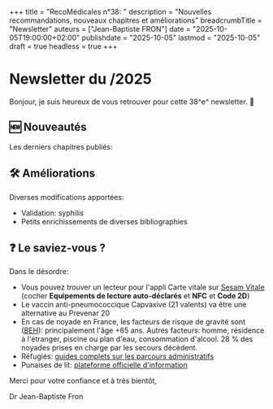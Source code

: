 +++
title = "RecoMédicales n°38: "
description = "Nouvelles recommandations, nouveaux chapitres et améliorations"
breadcrumbTitle = "Newsletter"
auteurs = ["Jean-Baptiste FRON"]
date = "2025-10-05T19:00:00+02:00"
publishdate = "2025-10-05"
lastmod = "2025-10-05"
draft = true
headless = true
+++

# Newsletter du /2025

Bonjour, je suis heureux de vous retrouver pour cette 38^e^ newsletter. 📰



## 🆕 Nouveautés

Les derniers chapitres publiés:



## 🛠️ Améliorations

Diverses modifications apportées:

- Validation: syphilis
- Petits enrichissements de diverses bibliographies

## ❓ Le saviez-vous ?

Dans le désordre:

- Vous pouvez trouver un lecteur pour l'appli Carte vitale sur [Sesam Vitale](https://www.sesam-vitale.fr/web/sesam-vitale/catalogue-produits) (cocher **Equipements de lecture auto-déclarés** et **NFC** et **Code 2D**)
- Le vaccin anti-pneumococcique Capvaxive (21 valents) va être une alternative au Prevenar 20
- En cas de noyade en France, les facteurs de risque de gravité sont ([BEH](https://beh.santepubliquefrance.fr/beh/2025/16/2025_16_1.html)): principalement l'âge +65 ans. Autres facteurs: homme, résidence à l'étranger, piscine ou plan d'eau, consommation d'alcool. 28 % des noyades prises en charge par les secours décèdent.
- Réfugiés: [guides complets sur les parcours administratifs](https://refugies.info)
- Punaises de lit: [plateforme officielle d'information](https://stop-punaises.gouv.fr)

Merci pour votre confiance et à très bientôt,

Dr Jean-Baptiste Fron
